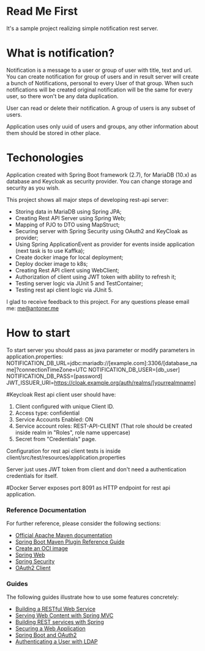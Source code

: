 # Read Me First
It's a sample project realizing simple notification rest server.

# What is notification?
Notification is a message to a user or group of user with title, text and url.
You can create notification for group of users and in result server will create a bunch of Notifications, personal to every User of that group.
When such notifications will be created original notification will be the same for every user, so there won't be any data duplication.

User can read or delete their notification. 
A group of users is any subset of users.

Application uses only uuid of users and groups, any other information about them should be stored in other place.

# Techonologies
Application created with Spring Boot framework (2.7), for MariaDB (10.x) as database and Keycloak as security provider.
You can change storage and security as you wish.

This project shows all major steps of developing rest-api server:
- Storing data in MariaDB using Spring JPA;
- Creating Rest API Server using Spring Web;
- Mapping of PJO to DTO using MapStruct;
- Securing server with Spring Security using OAuth2 and KeyCloak as provider;
- Using Spring ApplicationEvent as provider for events inside application (next task is to use Kaffka);
- Create docker image for local deployment;
- Deploy docker image to k8s;
- Creating Rest API client using WebClient;
- Authorization of client using JWT token with ability to refresh it;
- Testing server logic via JUnit 5 and TestContainer;
- Testing rest api client logic via JUnit 5.

I glad to receive feedback to this project. For any questions please email me: me@antoner.me

# How to start
To start server you should pass as java parameter or modify parameters in application.properties:
NOTIFICATION_DB_URL=jdbc:mariadb://[example.com]:3306/[database_name]?connectionTimeZone=UTC
NOTIFICATION_DB_USER=[db_user]
NOTIFICATION_DB_PASS=[password]
JWT_ISSUER_URI=https://cloak.example.org/auth/realms/[yourrealmname]

#Keycloak
Rest api client user should have:
1. Client configured with unique Client ID.
2. Access type: confidential
3. Service Accounts Enabled: ON
4. Service account roles: REST-API-CLIENT (That role should be created inside realm in "Roles", role name uppercase)
5. Secret from "Credentials" page.

Configuration for rest api client tests is inside client/src/test/resources/application.properties

Server just uses JWT token from client and don't need a authentication credentials for itself.

#Docker
Server exposes port 8091 as HTTP endpoint for rest api application.


### Reference Documentation
For further reference, please consider the following sections:

* [Official Apache Maven documentation](https://maven.apache.org/guides/index.html)
* [Spring Boot Maven Plugin Reference Guide](https://docs.spring.io/spring-boot/docs/3.0.4/maven-plugin/reference/html/)
* [Create an OCI image](https://docs.spring.io/spring-boot/docs/3.0.4/maven-plugin/reference/html/#build-image)
* [Spring Web](https://docs.spring.io/spring-boot/docs/3.0.4/reference/htmlsingle/#web)
* [Spring Security](https://docs.spring.io/spring-boot/docs/3.0.4/reference/htmlsingle/#web.security)
* [OAuth2 Client](https://docs.spring.io/spring-boot/docs/3.0.4/reference/htmlsingle/#web.security.oauth2.client)

### Guides
The following guides illustrate how to use some features concretely:

* [Building a RESTful Web Service](https://spring.io/guides/gs/rest-service/)
* [Serving Web Content with Spring MVC](https://spring.io/guides/gs/serving-web-content/)
* [Building REST services with Spring](https://spring.io/guides/tutorials/rest/)
* [Securing a Web Application](https://spring.io/guides/gs/securing-web/)
* [Spring Boot and OAuth2](https://spring.io/guides/tutorials/spring-boot-oauth2/)
* [Authenticating a User with LDAP](https://spring.io/guides/gs/authenticating-ldap/)

